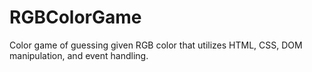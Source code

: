 # RGBColorGame
Color game of guessing given RGB color that utilizes HTML, CSS, DOM manipulation, and event handling.
